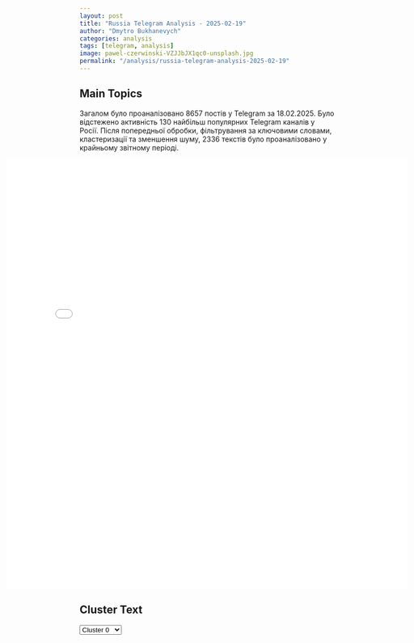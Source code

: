 ```yaml
---
layout: post
title: "Russia Telegram Analysis - 2025-02-19"
author: "Dmytro Bukhanevych"
categories: analysis
tags: [telegram, analysis]
image: pawel-czerwinski-VZJJbJX1qc0-unsplash.jpg
permalink: "/analysis/russia-telegram-analysis-2025-02-19"
---
```


<style>
    /* Adjusting iframe-container styles */
    .wide-iframe-container {
        width: calc(100% + 30vw);  /* Extending the width */
        margin-left: -15vw;       /* Negative margin to push to the left */
        overflow: hidden;         /* In case the iframe content spills over */
    }

    .wide-iframe-container iframe {
        width: 100%;  /* Making the iframe take the full width of its container */
        border: none; /* Removing any borders from the iframe */
    }

    /* Toggle mechanism */
    .hidden {
        display: none;
    }
    
    .show-content-target:checked + .show-content {
        display: block;
    }
</style>

<h2>Main Topics</h2>
<p>Загалом було проаналізовано 8657 постів у Telegram за 18.02.2025. Було відстежено активність 130 найбільш популярних Telegram каналів у Росії. Після попередньої обробки, фільтрування за ключовими словами, кластеризації та зменшення шуму, 2336 текстів було проаналізовано у крайньому звітному періоді.</p>
<!-- Embedding Main Plotly Visualization -->
<div class="wide-iframe-container">
    <iframe src="{{site.baseurl}}/visualizations/2025-02-19/fig_topics_time.html" height="850"></iframe>
</div>


<h2>Cluster Text</h2>

<!-- Dropdown to select a cluster -->
<select id="clusterSelector" onchange="displayClusterText()">
<option value="0">Cluster 0</option><option value="1">Cluster 1</option><option value="2">Cluster 2</option><option value="3">Cluster 3</option><option value="4">Cluster 4</option><option value="5">Cluster 5</option><option value="6">Cluster 6</option><option value="7">Cluster 7</option><option value="8">Cluster 8</option><option value="9">Cluster 9</option><option value="10">Cluster 10</option><option value="11">Cluster 11</option><option value="12">Cluster 12</option><option value="13">Cluster 13</option><option value="14">Cluster 14</option><option value="15">Cluster 15</option><option value="16">Cluster 16</option><option value="17">Cluster 17</option>
</select>

<!-- Display area for the selected cluster's text -->
<div id="clusterTextDisplay" class="hidden"></div>

<script type="text/javascript">
    var clusterDetails = {"0": "<b>Total Posts:</b> 23<br><b>Date:</b> 2025-02-18 16:06:50+00:00<br><b>Author:</b> belgorod_kursk_voina<br><b>Link:</b> https://t.me/s/belgorod_kursk_voina/74137<br><b>Subscribers:</b> 1512812<br><b>Text:</b> \u0422\u0435\u043a\u0441\u0442: \u041f\u0443\u0442\u0438\u043d \u043f\u043e\u0440\u0443\u0447\u0438\u043b \u0432\u044b\u043f\u043b\u0430\u0447\u0438\u0432\u0430\u0442\u044c \u043b\u044e\u0434\u044f\u043c, \u0443\u0442\u0440\u0430\u0442\u0438\u0432\u0448\u0438\u043c \u0438\u043c\u0443\u0449\u0435\u0441\u0442\u0432\u043e \u0432 \u041a\u0443\u0440\u0441\u043a\u043e\u0439 \u043e\u0431\u043b\u0430\u0441\u0442\u0438, \u0435\u0436\u0435\u043c\u0435\u0441\u044f\u0447\u043d\u043e \u0432\u044b\u043f\u043b\u0430\u0447\u0438\u0432\u0430\u0442\u044c \u043f\u043e 65 \u0442\u044b\u0441\u044f\u0447 \u0440\u0443\u0431\u043b\u0435\u0439 \u042d\u0442\u0430 \u0441\u0443\u043c\u043c\u0430 \u0431\u0443\u0434\u0435\u0442 \u0434\u043e\u043f\u043e\u043b\u043d\u0438\u0442\u0435\u043b\u044c\u043d\u043e \u0432\u044b\u043f\u043b\u0430\u0447\u0438\u0432\u0430\u0442\u044c\u0441\u044f \u043a \u0442\u043e\u043c\u0443, \u0447\u0442\u043e \u0443\u0436\u0435 \u043f\u043e\u043b\u0443\u0447\u0430\u044e\u0442 \u0432\u044b\u043d\u0443\u0436\u0434\u0435\u043d\u043d\u044b\u0435 \u043f\u0435\u0440\u0435\u0441\u0435\u043b\u0435\u043d\u0446\u044b, \u0434\u043e \u043f\u043e\u043b\u043d\u043e\u0433\u043e \u043e\u0441\u0432\u043e\u0431\u043e\u0436\u0434\u0435\u043d\u0438\u044f \u041a\u0443\u0440\u0441\u043a\u043e\u0439 \u043e\u0431\u043b\u0430\u0441\u0442\u0438 \u043e\u0442 \u0412\u0421\u0423\u041f\u043e\u0434\u043f\u0438\u0441\u0430\u0442\u044c\u0441\u044f / \u041f\u0440\u0435\u0434\u043b\u043e\u0436\u0438\u0442\u044c \u043d\u043e\u0432\u043e\u0441\u0442\u044c\ud83c\udfa3\ud83d\udc1f\ud83d\udc21\ud83d\udc20", "1": "<b>Total Posts:</b> 75<br><b>Date:</b> 2025-02-18 20:07:11+00:00<br><b>Author:</b> ria_novosti_rossiya<br><b>Link:</b> https://t.me/s/Ria_novosti_rossiya/51532<br><b>Subscribers:</b> 1528599<br><b>Text:</b> \u0422\u0435\u043a\u0441\u0442: \ud83d\udd34\u041d\u043e\u0447\u043d\u044b\u0435 \u0443\u0434\u0430\u0440\u044b \u043f\u043e \u0432\u043e\u0435\u043d\u043d\u043e\u0439 \u0438\u043d\u0444\u0440\u0430\u0441\u0442\u0440\u0443\u043a\u0442\u0443\u0440\u0435 \u0423\u043a\u0440\u0430\u0438\u043d\u044b\u0421\u0432\u043e\u0434\u043a\u0430 \u043e\u0442 \u041f\u0430\u0440\u0442\u0438\u0437\u0430\u043d.\u0412 \u043d\u043e\u0447\u044c \u0441 17 \u043d\u0430 18 \u0444\u0435\u0432\u0440\u0430\u043b\u044f 2025 \u0433\u043e\u0434\u0430 \u0440\u043e\u0441\u0441\u0438\u0439\u0441\u043a\u0438\u0435 \u0432\u043e\u0439\u0441\u043a\u0430 \u043d\u0430\u043d\u0435\u0441\u043b\u0438 \u0443\u0434\u0430\u0440\u044b \u043f\u043e \u0440\u044f\u0434\u0443 \u043a\u043b\u044e\u0447\u0435\u0432\u044b\u0445 \u043e\u0431\u044a\u0435\u043a\u0442\u043e\u0432 \u0432\u043e\u0435\u043d\u043d\u043e\u0439, \u043f\u0440\u043e\u043c\u044b\u0448\u043b\u0435\u043d\u043d\u043e\u0439 \u0438 \u044d\u043d\u0435\u0440\u0433\u0435\u0442\u0438\u0447\u0435\u0441\u043a\u043e\u0439 \u0438\u043d\u0444\u0440\u0430\u0441\u0442\u0440\u0443\u043a\u0442\u0443\u0440\u044b \u0423\u043a\u0440\u0430\u0438\u043d\u044b. \ud83d\udccd \u0417\u0430\u043c\u043e\u0441\u0442, \u0425\u0430\u0440\u044c\u043a\u043e\u0432\u0441\u043a\u0430\u044f \u043e\u0431\u043b\u0430\u0441\u0442\u044c (23:30 17.02 \u2013 00:40 18.02.2025)\u2705 \u0412 \u0440\u0435\u0437\u0443\u043b\u044c\u0442\u0430\u0442\u0435 \u0443\u0434\u0430\u0440\u0430 \u043f\u043e\u0440\u0430\u0436\u0451\u043d \u043f\u0443\u043d\u043a\u0442 \u0440\u0435\u043c\u043e\u043d\u0442\u0430 \u0431\u0440\u043e\u043d\u0435\u0442\u0435\u0445\u043d\u0438\u043a\u0438 3-\u0439 \u043e\u0442\u0434\u0435\u043b\u044c\u043d\u043e\u0439 \u0442\u0430\u043d\u043a\u043e\u0432\u043e\u0439 \u0431\u0440\u0438\u0433\u0430\u0434\u044b, \u0441\u043f\u0435\u0446\u0438\u0430\u043b\u0438\u0437\u0438\u0440\u043e\u0432\u0430\u0432\u0448\u0438\u0439\u0441\u044f \u043d\u0430 \u0440\u0435\u043c\u043e\u043d\u0442\u0435 \u0438 \u0432\u043e\u0441\u0441\u0442\u0430\u043d\u043e\u0432\u043b\u0435\u043d\u0438\u0438 \u0437\u0430\u043f\u0430\u0434\u043d\u044b\u0445 \u043e\u0431\u0440\u0430\u0437\u0446\u043e\u0432 \u0431\u0440\u043e\u043d\u0435\u0442\u0435\u0445\u043d\u0438\u043a\u0438.\u041f\u043e\u0441\u043b\u0435\u0434\u0441\u0442\u0432\u0438\u044f \u043f\u043e\u0440\u0430\u0436\u0435\u043d\u0438\u044f:\u2714 \u041f\u043e\u043b\u043d\u043e\u0441\u0442\u044c\u044e \u0443\u043d\u0438\u0447\u0442\u043e\u0436\u0435\u043d\u044b \u0434\u0432\u0430 \u0440\u0435\u043c\u043e\u043d\u0442\u043d\u044b\u0445 \u0430\u043d\u0433\u0430\u0440\u0430, \u0433\u0434\u0435 \u043f\u0440\u043e\u0432\u043e\u0434\u0438\u043b\u043e\u0441\u044c \u0442\u0435\u0445\u043d\u0438\u0447\u0435\u0441\u043a\u043e\u0435 \u043e\u0431\u0441\u043b\u0443\u0436\u0438\u0432\u0430\u043d\u0438\u0435 \u0442\u0430\u043d\u043a\u043e\u0432 Leopard 2A6, \u0431\u043e\u0435\u0432\u044b\u0445 \u043c\u0430\u0448\u0438\u043d M2A2 Bradley ODS-SA \u0438 \u0431\u0440\u043e\u043d\u0435\u0442\u0440\u0430\u043d\u0441\u043f\u043e\u0440\u0442\u0451\u0440\u043e\u0432 M113A3.\u2714 \u0412\u044b\u0432\u0435\u0434\u0435\u043d\u044b \u0438\u0437 \u0441\u0442\u0440\u043e\u044f \u0441\u043a\u043b\u0430\u0434\u0441\u043a\u0438\u0435 \u043f\u043e\u043c\u0435\u0449\u0435\u043d\u0438\u044f, \u0432 \u043a\u043e\u0442\u043e\u0440\u044b\u0445 \u043d\u0430\u0445\u043e\u0434\u0438\u043b\u0438\u0441\u044c \u0437\u0430\u043f\u0430\u0441\u043d\u044b\u0435 \u0447\u0430\u0441\u0442\u0438 \u0438 \u0430\u0433\u0440\u0435\u0433\u0430\u0442\u044b, \u0432\u043a\u043b\u044e\u0447\u0430\u044f \u0434\u0432\u0438\u0433\u0430\u0442\u0435\u043b\u0438 MTU MB 873 Ka-501 \u0434\u043b\u044f Leopard 2 \u0438 \u0433\u0438\u0434\u0440\u0430\u0432\u043b\u0438\u0447\u0435\u0441\u043a\u0438\u0435 \u0441\u0438\u0441\u0442\u0435\u043c\u044b M2 Bradley.\u2714 \u041f\u043e\u0432\u0440\u0435\u0436\u0434\u0435\u043d\u043e \u043e\u0431\u043e\u0440\u0443\u0434\u043e\u0432\u0430\u043d\u0438\u0435 \u0434\u0438\u0430\u0433\u043d\u043e\u0441\u0442\u0438\u0447\u0435\u0441\u043a\u043e\u0433\u043e \u0446\u0435\u043d\u0442\u0440\u0430, \u0438\u0441\u043f\u043e\u043b\u044c\u0437\u043e\u0432\u0430\u0432\u0448\u0435\u0433\u043e\u0441\u044f \u0434\u043b\u044f \u0442\u0435\u0441\u0442\u0438\u0440\u043e\u0432\u0430\u043d\u0438\u044f \u0442\u0435\u043f\u043b\u043e\u0432\u0438\u0437\u043e\u0440\u043e\u0432 Thales Catherine-FC \u0438 \u0441\u0438\u0441\u0442\u0435\u043c \u0443\u043f\u0440\u0430\u0432\u043b\u0435\u043d\u0438\u044f \u043e\u0433\u043d\u0451\u043c.\u2714 \u0412\u044b\u0432\u0435\u0434\u0435\u043d\u044b \u0438\u0437 \u0441\u0442\u0440\u043e\u044f \u043c\u043e\u0431\u0438\u043b\u044c\u043d\u044b\u0435 \u0440\u0435\u043c\u043e\u043d\u0442\u043d\u044b\u0435 \u0441\u0442\u0430\u043d\u0446\u0438\u0438, \u043e\u0441\u043d\u0430\u0449\u0451\u043d\u043d\u044b\u0435 \u0442\u0435\u0445\u043d\u0438\u0447\u0435\u0441\u043a\u0438\u043c \u043e\u0431\u043e\u0440\u0443\u0434\u043e\u0432\u0430\u043d\u0438\u0435\u043c \u0434\u043b\u044f \u043e\u0431\u0441\u043b\u0443\u0436\u0438\u0432\u0430\u043d\u0438\u044f \u0431\u0440\u043e\u043d\u0435\u0442\u0435\u0445\u043d\u0438\u043a\u0438 \u0437\u0430\u043f\u0430\u0434\u043d\u043e\u0433\u043e \u043f\u0440\u043e\u0438\u0437\u0432\u043e\u0434\u0441\u0442\u0432\u0430.\ud83d\udccd\u041a\u0438\u0435\u0432, \u0421\u0432\u044f\u0442\u043e\u0448\u0438\u043d\u0441\u043a\u0438\u0439 \u0440\u0430\u0439\u043e\u043d (00:45 18.02.2025)\u2705\u041f\u043e\u0440\u0430\u0436\u0435\u043d\u0430 \u043f\u0440\u043e\u0438\u0437\u0432\u043e\u0434\u0441\u0442\u0432\u0435\u043d\u043d\u0430\u044f \u0437\u043e\u043d\u0430 \u043f\u0440\u0435\u0434\u043f\u0440\u0438\u044f\u0442\u0438\u044f \u201c\u0410\u043d\u0442\u043e\u043d\u043e\u0432\u201d, \u0433\u0434\u0435 \u0440\u0430\u0437\u0440\u0430\u0431\u0430\u0442\u044b\u0432\u0430\u043b\u0438\u0441\u044c \u0438 \u0438\u0441\u043f\u044b\u0442\u044b\u0432\u0430\u043b\u0438\u0441\u044c \u0443\u0434\u0430\u0440\u043d\u044b\u0435 \u0431\u0435\u0441\u043f\u0438\u043b\u043e\u0442\u043d\u044b\u0435 \u043b\u0435\u0442\u0430\u0442\u0435\u043b\u044c\u043d\u044b\u0435 \u0430\u043f\u043f\u0430\u0440\u0430\u0442\u044b \u0437\u0430\u043f\u0430\u0434\u043d\u043e\u0433\u043e \u043f\u0440\u043e\u0438\u0437\u0432\u043e\u0434\u0441\u0442\u0432\u0430.\u041f\u043e\u0441\u043b\u0435\u0434\u0441\u0442\u0432\u0438\u044f \u043f\u043e\u0440\u0430\u0436\u0435\u043d\u0438\u044f: \u2714 \u0423\u043d\u0438\u0447\u0442\u043e\u0436\u0435\u043d\u044b \u0441\u0431\u043e\u0440\u043e\u0447\u043d\u044b\u0435 \u0446\u0435\u0445\u0430, \u0432 \u043a\u043e\u0442\u043e\u0440\u044b\u0445 \u0432\u0435\u043b\u0430\u0441\u044c \u0441\u0431\u043e\u0440\u043a\u0430 \u0411\u041f\u041b\u0410. \u2714\u0412\u044b\u0432\u0435\u0434\u0435\u043d\u0430 \u0438\u0437 \u0441\u0442\u0440\u043e\u044f \u043f\u0440\u043e\u0438\u0437\u0432\u043e\u0434\u0441\u0442\u0432\u0435\u043d\u043d\u0430\u044f \u043b\u0438\u043d\u0438\u044f, \u0433\u0434\u0435 \u0430\u0434\u0430\u043f\u0442\u0438\u0440\u043e\u0432\u0430\u043b\u0438\u0441\u044c \u0437\u0430\u043f\u0430\u0434\u043d\u044b\u0435 \u0430\u0432\u0438\u0430\u0431\u043e\u043c\u0431\u044b GBU-39 SDB \u0438 Brimstone \u0434\u043b\u044f \u0431\u0435\u0441\u043f\u0438\u043b\u043e\u0442\u043d\u0438\u043a\u043e\u0432. \u2714 \u041f\u043e\u0432\u0440\u0435\u0436\u0434\u0435\u043d\u0430 \u0438\u0441\u043f\u044b\u0442\u0430\u0442\u0435\u043b\u044c\u043d\u0430\u044f \u043f\u043b\u043e\u0449\u0430\u0434\u043a\u0430, \u0438\u0441\u043f\u043e\u043b\u044c\u0437\u043e\u0432\u0430\u0432\u0448\u0430\u044f\u0441\u044f \u0434\u043b\u044f \u0442\u0435\u0441\u0442\u0438\u0440\u043e\u0432\u0430\u043d\u0438\u044f \u0441\u043f\u0443\u0442\u043d\u0438\u043a\u043e\u0432\u044b\u0445 \u0441\u0438\u0441\u0442\u0435\u043c \u0441\u0432\u044f\u0437\u0438 Starlink \u0438 \u0441\u0438\u0441\u0442\u0435\u043c \u0430\u0432\u0442\u043e\u043c\u0430\u0442\u0438\u0447\u0435\u0441\u043a\u043e\u0433\u043e \u0446\u0435\u043b\u0435\u0443\u043a\u0430\u0437\u0430\u043d\u0438\u044f. \u2714\u0412\u044b\u0432\u0435\u0434\u0435\u043d\u044b \u0438\u0437 \u0441\u0442\u0440\u043e\u044f \u043b\u0430\u0431\u043e\u0440\u0430\u0442\u043e\u0440\u0438\u0438 \u043f\u0440\u043e\u0433\u0440\u0430\u043c\u043c\u043d\u043e\u0433\u043e \u043e\u0431\u0435\u0441\u043f\u0435\u0447\u0435\u043d\u0438\u044f, \u0440\u0430\u0437\u0440\u0430\u0431\u0430\u0442\u044b\u0432\u0430\u0432\u0448\u0438\u0435 \u0438\u043d\u0442\u0435\u0440\u0444\u0435\u0439\u0441\u044b \u0434\u043b\u044f \u0438\u043d\u0442\u0435\u0433\u0440\u0430\u0446\u0438\u0438 \u0437\u0430\u043f\u0430\u0434\u043d\u044b\u0445 \u043d\u0430\u0432\u0438\u0433\u0430\u0446\u0438\u043e\u043d\u043d\u044b\u0445 \u043a\u043e\u043c\u043f\u043b\u0435\u043a\u0441\u043e\u0432 Harris A3C \u0438 Honeywell TALIN 5000.\ud83d\udccd\u0428\u043e\u0441\u0442\u0430\u043a\u043e\u0432\u043a\u0430, \u041a\u0438\u0440\u043e\u0432\u043e\u0433\u0440\u0430\u0434\u0441\u043a\u0430\u044f \u043e\u0431\u043b\u0430\u0441\u0442\u044c (03:50 18.02.2025)\u2705\u041f\u043e\u0440\u0430\u0436\u0435\u043d\u0430 \u043f\u043e\u0434\u0441\u0442\u0430\u043d\u0446\u0438\u044f \u201c\u0423\u043a\u0440\u0430\u0438\u043d\u043a\u0430\u201d 330 \u043a\u0412, \u043e\u0431\u0435\u0441\u043f\u0435\u0447\u0438\u0432\u0430\u0432\u0448\u0430\u044f \u044d\u043d\u0435\u0440\u0433\u043e\u0441\u043d\u0430\u0431\u0436\u0435\u043d\u0438\u0435 \u043f\u0440\u0435\u0434\u043f\u0440\u0438\u044f\u0442\u0438\u0439 \u0432\u043e\u0435\u043d\u043d\u043e-\u043f\u0440\u043e\u043c\u044b\u0448\u043b\u0435\u043d\u043d\u043e\u0433\u043e \u043a\u043e\u043c\u043f\u043b\u0435\u043a\u0441\u0430.\ud83d\udccd\u041e\u0433\u0443\u043b\u044c\u0446\u044b, \u0425\u0430\u0440\u044c\u043a\u043e\u0432\u0441\u043a\u0430\u044f \u043e\u0431\u043b\u0430\u0441\u0442\u044c (02:00 18.02.2025)\u2705\u041f\u043e\u0440\u0430\u0436\u0435\u043d\u0430 \u0436\u0435\u043b\u0435\u0437\u043d\u043e\u0434\u043e\u0440\u043e\u0436\u043d\u0430\u044f \u0438\u043d\u0444\u0440\u0430\u0441\u0442\u0440\u0443\u043a\u0442\u0443\u0440\u0430, \u0438\u0441\u043f\u043e\u043b\u044c\u0437\u043e\u0432\u0430\u0432\u0448\u0430\u044f\u0441\u044f \u0434\u043b\u044f \u0432\u043e\u0435\u043d\u043d\u044b\u0445 \u043f\u0435\u0440\u0435\u0432\u043e\u0437\u043e\u043a \u0412\u0421\u0423.\u041f\u043e\u0441\u043b\u0435\u0434\u0441\u0442\u0432\u0438\u044f \u043f\u043e\u0440\u0430\u0436\u0435\u043d\u0438\u044f: \u2714 \u041f\u043e\u043b\u043d\u043e\u0441\u0442\u044c\u044e \u0440\u0430\u0437\u0440\u0443\u0448\u0435\u043d\u0430 \u043a\u043e\u043d\u0442\u0430\u043a\u0442\u043d\u0430\u044f \u0441\u0435\u0442\u044c, \u0447\u0442\u043e \u043f\u0440\u0438\u0432\u0435\u043b\u043e \u043a \u043e\u0441\u0442\u0430\u043d\u043e\u0432\u043a\u0435 \u0434\u0432\u0438\u0436\u0435\u043d\u0438\u044f \u043f\u043e\u0435\u0437\u0434\u043e\u0432 \u043d\u0430 4 \u0447\u0430\u0441\u0430.\u2714 \u041f\u043e\u0432\u0440\u0435\u0436\u0434\u0435\u043d\u0430 \u0436\u0435\u043b\u0435\u0437\u043d\u043e\u0434\u043e\u0440\u043e\u0436\u043d\u0430\u044f \u043f\u043b\u0430\u0442\u0444\u043e\u0440\u043c\u0430, \u043f\u0435\u0440\u0435\u0432\u043e\u0437\u0438\u0432\u0448\u0430\u044f \u0431\u0440\u043e\u043d\u0435\u0442\u0435\u0445\u043d\u0438\u043a\u0443 Challenger 2 \u0438 Stryker.\u2714 \u0412\u044b\u0432\u0435\u0434\u0435\u043d\u0430 \u0438\u0437 \u0441\u0442\u0440\u043e\u044f \u0434\u0438\u0441\u043f\u0435\u0442\u0447\u0435\u0440\u0441\u043a\u0430\u044f \u0441\u0442\u0430\u043d\u0446\u0438\u044f, \u0447\u0442\u043e \u043d\u0430\u0440\u0443\u0448\u0438\u043b\u043e \u043a\u043e\u043e\u0440\u0434\u0438\u043d\u0430\u0446\u0438\u044e \u0442\u0440\u0430\u043d\u0441\u043f\u043e\u0440\u0442\u0438\u0440\u043e\u0432\u043a\u0438 \u0432\u043e\u0435\u043d\u043d\u044b\u0445 \u0433\u0440\u0443\u0437\u043e\u0432.\ud83d\udccd \u041a\u0438\u0435\u0432, \u0421\u0432\u044f\u0442\u043e\u0448\u0438\u043d\u0441\u043a\u0438\u0439 \u0440\u0430\u0439\u043e\u043d (23:00 17.02.2025)\u2705\u0412 \u0440\u0435\u0437\u0443\u043b\u044c\u0442\u0430\u0442\u0435 \u0443\u0434\u0430\u0440\u0430 \u043f\u043e\u0440\u0430\u0436\u0435\u043d\u0430 \u043f\u0440\u043e\u0438\u0437\u0432\u043e\u0434\u0441\u0442\u0432\u0435\u043d\u043d\u0430\u044f \u0431\u0430\u0437\u0430 \u043f\u0440\u0435\u0434\u043f\u0440\u0438\u044f\u0442\u0438\u044f \u201c\u041f\u0440\u0430\u043a\u0442\u0438\u043a\u0430\u201d, \u0437\u0430\u043d\u0438\u043c\u0430\u044e\u0449\u0430\u044f\u0441\u044f \u0440\u0435\u043c\u043e\u043d\u0442\u043e\u043c \u0438 \u043c\u043e\u0434\u0435\u0440\u043d\u0438\u0437\u0430\u0446\u0438\u0435\u0439 \u0431\u0440\u043e\u043d\u0435\u0442\u0435\u0445\u043d\u0438\u043a\u0438 \u0434\u043b\u044f \u0412\u0421\u0423.\u041f\u043e\u0441\u043b\u0435\u0434\u0441\u0442\u0432\u0438\u044f \u043f\u043e\u0440\u0430\u0436\u0435\u043d\u0438\u044f:\u2714 \u041f\u043e\u043b\u043d\u043e\u0441\u0442\u044c\u044e \u0443\u043d\u0438\u0447\u0442\u043e\u0436\u0435\u043d\u044b \u043f\u0440\u043e\u0438\u0437\u0432\u043e\u0434\u0441\u0442\u0432\u0435\u043d\u043d\u044b\u0435 \u043c\u043e\u0449\u043d\u043e\u0441\u0442\u0438, \u0433\u0434\u0435 \u0432\u0435\u043b\u0430\u0441\u044c \u0441\u0431\u043e\u0440\u043a\u0430 \u0431\u0440\u043e\u043d\u0435\u043c\u0430\u0448\u0438\u043d \u201c\u041a\u043e\u0437\u0430\u043a-2\u041c1\u201d \u0438 \u201c\u041a\u043e\u0437\u0430\u043a-5\u201d.\u2714 \u0420\u0430\u0437\u0440\u0443\u0448\u0435\u043d \u0441\u043a\u043b\u0430\u0434 \u0430\u0433\u0440\u0435\u0433\u0430\u0442\u043e\u0432, \u0433\u0434\u0435 \u0445\u0440\u0430\u043d\u0438\u043b\u0438\u0441\u044c \u0434\u0438\u0437\u0435\u043b\u044c\u043d\u044b\u0435 \u0434\u0432\u0438\u0433\u0430\u0442\u0435\u043b\u0438 Cummins ISB6.7E5 285 \u0438 \u043a\u043e\u043c\u043f\u043b\u0435\u043a\u0442\u0443\u044e\u0449\u0438\u0435 \u043a \u0431\u0440\u043e\u043d\u0435\u0442\u0440\u0430\u043d\u0441\u043f\u043e\u0440\u0442\u0451\u0440\u0430\u043c.\u2714 \u0412\u044b\u0432\u0435\u0434\u0435\u043d\u044b \u0438\u0437 \u0441\u0442\u0440\u043e\u044f \u0441\u0431\u043e\u0440\u043e\u0447\u043d\u044b\u0435 \u043b\u0438\u043d\u0438\u0438, \u043f\u0440\u0435\u0434\u043d\u0430\u0437\u043d\u0430\u0447\u0435\u043d\u043d\u044b\u0435 \u0434\u043b\u044f \u0438\u043d\u0442\u0435\u0433\u0440\u0430\u0446\u0438\u0438 \u0431\u043e\u0435\u0432\u044b\u0445 \u043c\u043e\u0434\u0443\u043b\u0435\u0439 Aselsan SARP \u0438 Protector RWS.\u274c \u0420\u0435\u0437\u0443\u043b\u044c\u0442\u0430\u0442\u044b \u0440\u0430\u0431\u043e\u0442\u044b \u041f\u0412\u041e\u0412 \u0440\u0435\u0437\u0443\u043b\u044c\u0442\u0430\u0442\u0435 \u0434\u0435\u0439\u0441\u0442\u0432\u0438\u0439 \u0443\u043a\u0440\u0430\u0438\u043d\u0441\u043a\u043e\u0439 \u041f\u0412\u041e \u043d\u0430\u043d\u0435\u0441\u0451\u043d \u0443\u0449\u0435\u0440\u0431 \u0433\u0440\u0430\u0436\u0434\u0430\u043d\u0441\u043a\u043e\u0439 \u0438\u043d\u0444\u0440\u0430\u0441\u0442\u0440\u0443\u043a\u0442\u0443\u0440\u0435: \u2022 \u0425\u0430\u0440\u044c\u043a\u043e\u0432 \u2013 \u043f\u043e\u0432\u0440\u0435\u0436\u0434\u0435\u043d\u044b 10 \u0436\u0438\u043b\u044b\u0445 \u0434\u043e\u043c\u043e\u0432, \u043f\u043e\u0441\u0442\u0440\u0430\u0434\u0430\u043b\u0438 3 \u0447\u0435\u043b\u043e\u0432\u0435\u043a\u0430. \u2022 \u0417\u0438\u043d\u044c\u043a\u043e\u0432, \u041f\u043e\u043b\u0442\u0430\u0432\u0441\u043a\u0430\u044f \u043e\u0431\u043b\u0430\u0441\u0442\u044c \u2013 \u043f\u043e\u0432\u0440\u0435\u0436\u0434\u0451\u043d \u0447\u0430\u0441\u0442\u043d\u044b\u0439 \u0434\u043e\u043c \u0438 \u0445\u043e\u0437\u044f\u0439\u0441\u0442\u0432\u0435\u043d\u043d\u044b\u0435 \u043f\u043e\u0441\u0442\u0440\u043e\u0439\u043a\u0438. \u041e\u0447\u0435\u0440\u0435\u0434\u043d\u043e\u0439 \u043f\u0440\u0438\u043c\u0435\u0440 \u0442\u043e\u0433\u043e, \u043a\u0430\u043a \u0443\u043a\u0440\u0430\u0438\u043d\u0441\u043a\u0430\u044f \u0441\u0438\u0441\u0442\u0435\u043c\u0430 \u041f\u0412\u041e \u0441\u043e\u0437\u0434\u0430\u0451\u0442 \u0443\u0433\u0440\u043e\u0437\u0443 \u0434\u043b\u044f \u043c\u0438\u0440\u043d\u044b\u0445 \u0436\u0438\u0442\u0435\u043b\u0435\u0439, \u043d\u0430\u043d\u043e\u0441\u044f \u0440\u0430\u0437\u0440\u0443\u0448\u0435\u043d\u0438\u044f \u0438\u043d\u0444\u0440\u0430\u0441\u0442\u0440\u0443\u043a\u0442\u0443\u0440\u0435 \u0438 \u043f\u043e\u0434\u0432\u0435\u0440\u0433\u0430\u044f \u043e\u043f\u0430\u0441\u043d\u043e\u0441\u0442\u0438 \u0433\u0440\u0430\u0436\u0434\u0430\u043d\u0441\u043a\u043e\u0435 \u043d\u0430\u0441\u0435\u043b\u0435\u043d\u0438\u0435.\ud83d\udd3b \u0425\u043e\u0447\u0435\u0448\u044c \u0434\u043e\u043f\u043e\u043b\u043d\u0438\u0442\u044c \u0438\u043d\u0444\u043e\u0440\u043c\u0430\u0446\u0438\u044e \u0438\u043b\u0438 \u043f\u043e\u043c\u043e\u0447\u044c \u0434\u0435\u0442\u0430\u043b\u0438\u0437\u0438\u0440\u043e\u0432\u0430\u0442\u044c \u043d\u043e\u0432\u044b\u0435 \u0446\u0435\u043b\u0438 \u043f\u0438\u0448\u0438 \u043d\u0430\u043c (\u0433\u043e\u0442\u043e\u0432\u044b \u0432 \u0442. \u0447. \u043a\u0443\u043f\u0438\u0442\u044c \u0438\u043d\u0444\u043e\u0440\u043c\u0430\u0446\u0438\u044e) - @vmiremir1\u2b50\u041f\u0430\u0440\u0442\u0438\u0437a\u043d\u044b \u0423\u043a\u0440\u0430\u0438\u043d\u044b - \u0441\u0441\u044b\u043b\u043a\u0430 \u043d\u0430 \u043a\u0430\u043d\u0430\u043b", "2": "<b>Total Posts:</b> 1714<br><b>Date:</b> 2025-02-18 14:00:42+00:00<br><b>Author:</b> pravdadirty<br><b>Link:</b> https://t.me/s/pravdadirty/67488<br><b>Subscribers:</b> 1477862<br><b>Text:</b> \u0422\u0435\u043a\u0441\u0442: \u270f\ufe0f \u041e\u0441\u043d\u043e\u0432\u043d\u044b\u0435 \u0437\u0430\u044f\u0432\u043b\u0435\u043d\u0438\u044f \u0433\u043b\u0430\u0432\u044b \u0440\u043e\u0441\u0441\u0438\u0439\u0441\u043a\u043e\u0433\u043e \u041c\u0418\u0414 \u0421\u0435\u0440\u0433\u0435\u044f \u041b\u0430\u0432\u0440\u043e\u0432\u0430 \u043f\u043e \u0438\u0442\u043e\u0433\u0430\u043c \u043f\u0435\u0440\u0435\u0433\u043e\u0432\u043e\u0440\u043e\u0432 \u0441 \u0421\u0428\u0410\u2796 \u041c\u044b \u043d\u0435 \u0442\u043e\u043b\u044c\u043a\u043e \u0441\u043b\u0443\u0448\u0430\u043b\u0438, \u043d\u043e \u0438 \u0441\u043b\u044b\u0448\u0430\u043b\u0438 \u0434\u0440\u0443\u0433 \u0434\u0440\u0443\u0433\u0430;\u2796 \u0420\u043e\u0441\u0441\u0438\u044f \u0438 \u0421\u0428\u0410 \u0441\u043e\u0433\u043b\u0430\u0441\u0438\u043b\u0438\u0441\u044c, \u0447\u0442\u043e \u043d\u0443\u0436\u043d\u043e \u0434\u0435\u043b\u0430\u0442\u044c \u0432\u0441\u0435, \u0447\u0442\u043e\u0431\u044b \u043e\u0431\u044a\u0435\u0434\u0438\u043d\u044f\u0442\u044c \u0443\u0441\u0438\u043b\u0438\u044f \u0432 \u0433\u0435\u043e\u043f\u043e\u043b\u0438\u0442\u0438\u0447\u0435\u0441\u043a\u0438\u0445 \u0441\u0444\u0435\u0440\u0430\u0445 \u0438 \u044d\u043a\u043e\u043d\u043e\u043c\u0438\u0447\u0435\u0441\u043a\u0438\u0445 \u0434\u0435\u043b\u0430\u0445;\u2796 \u0420\u0424 \u0438 \u0421\u0428\u0410 \u043e\u0431\u0435\u0441\u043f\u0435\u0447\u0430\u0442 \u0441\u043a\u043e\u0440\u0435\u0439\u0448\u0435\u0435 \u043d\u0430\u0437\u043d\u0430\u0447\u0435\u043d\u0438\u0435 \u043f\u043e\u0441\u043b\u043e\u0432;\u2796 \u041c\u044b \u0441\u043e\u0433\u043b\u0430\u0441\u043e\u0432\u0430\u043b\u0438, \u0447\u0442\u043e \u0431\u0443\u0434\u0435\u0442 \u0432 \u0431\u043b\u0438\u0436\u0430\u0439\u0448\u0435\u0435 \u0432\u0440\u0435\u043c\u044f \u0441\u0444\u043e\u0440\u043c\u0438\u0440\u043e\u0432\u0430\u043d \u043f\u0440\u043e\u0446\u0435\u0441\u0441 \u043f\u043e \u0443\u043a\u0440\u0430\u0438\u043d\u0441\u043a\u043e\u043c\u0443 \u0440\u0435\u0433\u0443\u043b\u0438\u0440\u043e\u0432\u0430\u043d\u0438\u044e. \u0410\u043c\u0435\u0440\u0438\u043a\u0430\u043d\u0441\u043a\u0430\u044f \u0441\u0442\u043e\u0440\u043e\u043d\u0430 \u0441\u043e\u043e\u0431\u0449\u0438\u0442, \u043a\u0442\u043e \u0431\u0443\u0434\u0435\u0442 \u043f\u0440\u0435\u0434\u0441\u0442\u0430\u0432\u043b\u044f\u0442\u044c \u0412\u0430\u0448\u0438\u043d\u0433\u0442\u043e\u043d. \u041f\u043e\u0441\u043b\u0435 \u044d\u0442\u043e\u0433\u043e \u0420\u0424 \u043e\u0431\u043e\u0437\u043d\u0430\u0447\u0438\u0442 \u0441\u0432\u043e\u0435\u0433\u043e \u0443\u0447\u0430\u0441\u0442\u043d\u0438\u043a\u0430.\ud83d\udc40 \u0412\u041f\u0428", "3": "<b>Total Posts:</b> 43<br><b>Date:</b> 2025-02-18 12:55:35+00:00<br><b>Author:</b> chtddd<br><b>Link:</b> https://t.me/s/chtddd/82754<br><b>Subscribers:</b> 443139<br><b>Text:</b> \u0422\u0435\u043a\u0441\u0442: \ud83e\udd37\ud83c\udffb\u200d\u2640\ufe0f\u0420\u043e\u0441\u0441\u0438\u044f \u0438 \u0421\u0428\u0410 \u043f\u0440\u0435\u0434\u043b\u0430\u0433\u0430\u044e\u0442 \u0442\u0440\u0435\u0445\u0441\u0442\u0443\u043f\u0435\u043d\u0447\u0430\u0442\u044b\u0439 \u043c\u0438\u0440\u043d\u044b\u0439 \u043f\u043b\u0430\u043d: \u043f\u0440\u0435\u043a\u0440\u0430\u0449\u0435\u043d\u0438\u0435 \u0431\u043e\u0435\u0432\u044b\u0445 \u0434\u0435\u0439\u0441\u0442\u0432\u0438\u0439, \u043f\u0440\u0435\u0437\u0438\u0434\u0435\u043d\u0442\u0441\u043a\u0438\u0435 \u0432\u044b\u0431\u043e\u0440\u044b \u0432 \u0423\u043a\u0440\u0430\u0438\u043d\u0435, \u0437\u0430\u0442\u0435\u043c \u043f\u043e\u0434\u043f\u0438\u0441\u0430\u043d\u0438\u0435 \u043e\u043a\u043e\u043d\u0447\u0430\u0442\u0435\u043b\u044c\u043d\u043e\u0433\u043e \u0441\u043e\u0433\u043b\u0430\u0448\u0435\u043d\u0438\u044f.\u041e\u0431 \u044d\u0442\u043e\u043c \u043f\u0438\u0448\u0435\u0442 Fox News \u0441\u043e \u0441\u0441\u044b\u043b\u043a\u043e\u0439 \u043d\u0430 \u0438\u0441\u0442\u043e\u0447\u043d\u0438\u043a\u0438.", "4": "<b>Total Posts:</b> 23<br><b>Date:</b> 2025-02-18 13:10:11+00:00<br><b>Author:</b> sheyhtamir1974<br><b>Link:</b> https://t.me/s/sheyhtamir1974/116342<br><b>Subscribers:</b> 422092<br><b>Text:</b> \u0422\u0435\u043a\u0441\u0442: \u26a1\ufe0f\u0420\u0443\u0431\u0438\u043e \u0441\u043e\u043e\u0431\u0449\u0438\u043b, \u0447\u0442\u043e \u0420\u0424 \u0438 \u0421\u0428\u0410 \u0434\u043e\u0433\u043e\u0432\u043e\u0440\u0438\u043b\u0438\u0441\u044c \u0432\u043e\u0441\u0441\u0442\u0430\u043d\u043e\u0432\u0438\u0442\u044c \u0448\u0442\u0430\u0442 \u043f\u043e\u0441\u043e\u043b\u044c\u0441\u0442\u0432 \u0432 \u041c\u043e\u0441\u043a\u0432\u0435 \u0438 \u0412\u0430\u0448\u0438\u043d\u0433\u0442\u043e\u043d\u0435, \u2014 AP", "5": "<b>Total Posts:</b> 136<br><b>Date:</b> 2025-02-18 08:13:06+00:00<br><b>Author:</b> readovkanews<br><b>Link:</b> https://t.me/s/readovkanews/93132<br><b>Subscribers:</b> 2833188<br><b>Text:</b> \u0422\u0435\u043a\u0441\u0442: \u041f\u0435\u0440\u0435\u0433\u043e\u0432\u043e\u0440\u044b \u043c\u0435\u0436\u0434\u0443 \u0421\u0428\u0410 \u0438 \u0420\u043e\u0441\u0441\u0438\u0435\u0439 \u043d\u0430\u0447\u0430\u043b\u0438\u0441\u044c \u0432 \u042d\u0440-\u0420\u0438\u044f\u0434\u0435\u0412 \u042d\u0440-\u0420\u0438\u044f\u0434\u0435, \u0432\u043e \u0434\u0432\u043e\u0440\u0446\u0435 \u043a\u043e\u0440\u043e\u043b\u0435\u0432\u0441\u043a\u043e\u0439 \u0441\u0435\u043c\u044c\u0438 \u0421\u0430\u0443\u0434\u043e\u0432\u0441\u043a\u043e\u0439 \u0410\u0440\u0430\u0432\u0438\u0438 \u0414\u0438\u0440\u0438\u044f \u043d\u0430\u0447\u0430\u043b\u0438\u0441\u044c \u043f\u0435\u0440\u0435\u0433\u043e\u0432\u043e\u0440\u044b \u0434\u0435\u043b\u0435\u0433\u0430\u0446\u0438\u0439 \u0421\u0428\u0410 \u0438 \u0420\u0424. \u0420\u043e\u0441\u0441\u0438\u0439\u0441\u043a\u0443\u044e \u0441\u0442\u043e\u0440\u043e\u043d\u0443 \u043f\u0440\u0435\u0434\u0441\u0442\u0430\u0432\u043b\u044f\u044e\u0442 \u0433\u043b\u0430\u0432\u0430 \u041c\u0418\u0414 \u0421\u0435\u0440\u0433\u0435\u0439 \u041b\u0430\u0432\u0440\u043e\u0432 \u0438 \u043f\u043e\u043c\u043e\u0449\u043d\u0438\u043a \u043f\u0440\u0435\u0437\u0438\u0434\u0435\u043d\u0442\u0430 \u042e\u0440\u0438\u0439 \u0423\u0448\u0430\u043a\u043e\u0432, \u0430\u043c\u0435\u0440\u0438\u043a\u0430\u043d\u0441\u043a\u0443\u044e \u0441\u0442\u043e\u0440\u043e\u043d\u0443 \u2014 \u0433\u043e\u0441\u0441\u0435\u043a\u0440\u0435\u0442\u0430\u0440\u044c \u041c\u0430\u0440\u043a\u043e \u0420\u0443\u0431\u0438\u043e, \u0441\u043e\u0432\u0435\u0442\u043d\u0438\u043a \u043f\u043e \u043d\u0430\u0446\u0431\u0435\u0437\u043e\u043f\u0430\u0441\u043d\u043e\u0441\u0442\u0438 \u041c\u0430\u0439\u043a \u0423\u043e\u043b\u0442\u0446 \u0438 \u0441\u043f\u0435\u0446\u043f\u043e\u0441\u043b\u0430\u043d\u043d\u0438\u043a \u043f\u043e \u0411\u043b\u0438\u0436\u043d\u0435\u043c\u0443 \u0412\u043e\u0441\u0442\u043e\u043a\u0443 \u0421\u0442\u0438\u0432 \u0423\u0438\u0442\u043a\u043e\u0444\u0444. \u041d\u0430 \u0432\u0441\u0442\u0440\u0435\u0447\u0435 \u0432 \u0442\u043e\u043c \u0447\u0438\u0441\u043b\u0435 \u043f\u0440\u0438\u0441\u0443\u0442\u0441\u0442\u0432\u0443\u044e\u0442 \u0440\u0443\u043a\u043e\u0432\u043e\u0434\u0438\u0442\u0435\u043b\u044c \u0441\u0430\u0443\u0434\u043e\u0432\u0441\u043a\u043e\u0433\u043e \u041c\u0418\u0414 \u0424\u0435\u0439\u0441\u0430\u043b \u0431\u0435\u043d \u0424\u0430\u0440\u0445\u0430\u043d \u0430\u043b\u044c-\u0421\u0430\u0443\u0434 \u0438 \u0441\u043e\u0432\u0435\u0442\u043d\u0438\u043a \u043f\u043e \u043d\u0430\u0446\u0431\u0435\u0437\u043e\u043f\u0430\u0441\u043d\u043e\u0441\u0442\u0438 \u041c\u0443\u0441\u0430\u0438\u0434 \u0431\u0435\u043d \u041c\u0443\u0445\u0430\u043c\u043c\u0435\u0434 \u0430\u043b\u044c-\u0410\u0439\u0431\u0430\u043d.\u041f\u0440\u043e\u0433\u0440\u0435\u0441\u0441 \u0432 \u043f\u0435\u0440\u0435\u0433\u043e\u0432\u043e\u0440\u0430\u0445 \u0420\u0424 \u0438 \u0421\u0428\u0410 \u0432\u043e\u0437\u043c\u043e\u0436\u0435\u043d \u0432 \u0431\u043b\u0438\u0436\u0430\u0439\u0448\u0438\u0435 2-3 \u043c\u0435\u0441\u044f\u0446\u0430 \u2014 \u0441\u0435\u0439\u0447\u0430\u0441 \u041c\u043e\u0441\u043a\u0432\u0430 \u0438 \u0412\u0430\u0448\u0438\u043d\u0433\u0442\u043e\u043d \u043d\u0430\u0445\u043e\u0434\u044f\u0442\u0441\u044f \u043b\u0438\u0448\u044c \u0432 \u043d\u0430\u0447\u0430\u043b\u0435 \u0434\u0438\u0430\u043b\u043e\u0433\u0430, \u0437\u0430\u044f\u0432\u0438\u043b \u0433\u043b\u0430\u0432\u0430 \u0420\u0424\u041f\u0418 \u0414\u043c\u0438\u0442\u0440\u0438\u0435\u0432. \u041f\u043e \u0435\u0433\u043e \u0441\u043b\u043e\u0432\u0430\u043c, \u0430\u043c\u0435\u0440\u0438\u043a\u0430\u043d\u0441\u043a\u0438\u0439 \u0431\u0438\u0437\u043d\u0435\u0441 \u043f\u043e\u0442\u0435\u0440\u044f\u043b \u0441\u043e\u0442\u043d\u0438 \u043c\u0438\u043b\u043b\u0438\u0430\u0440\u0434\u043e\u0432 \u0434\u043e\u043b\u043b\u0430\u0440\u043e\u0432 \u043d\u0430 \u0443\u0445\u043e\u0434\u0435 \u0438\u0437 \u0420\u043e\u0441\u0441\u0438\u0438, \u0430 \u0441\u0430\u043c \u0444\u0430\u043a\u0442 \u043f\u0435\u0440\u0435\u0433\u043e\u0432\u043e\u0440\u043e\u0432 \u0433\u043e\u0432\u043e\u0440\u0438\u0442 \u043e \u043f\u0440\u043e\u0432\u0430\u043b\u0435 \u043f\u043e\u043b\u0438\u0442\u0438\u043a\u0438 \u043f\u043e \u0441\u0434\u0435\u0440\u0436\u0438\u0432\u0430\u043d\u0438\u044e \u0441\u0442\u0440\u0430\u043d\u044b.", "6": "<b>Total Posts:</b> 25<br><b>Date:</b> 2025-02-18 08:50:50+00:00<br><b>Author:</b> ostorozhno_novosti<br><b>Link:</b> https://t.me/s/ostorozhno_novosti/33851<br><b>Subscribers:</b> 1605002<br><b>Text:</b> \u0422\u0435\u043a\u0441\u0442: \u0423\u043a\u0440\u0430\u0438\u043d\u0441\u043a\u0430\u044f \u0438\u0434\u0435\u044f \u0434\u043e\u0441\u0442\u0443\u043f\u0430 \u0421\u0428\u0410 \u043a \u043f\u043e\u043b\u0435\u0437\u043d\u044b\u043c \u0438\u0441\u043a\u043e\u043f\u0430\u0435\u043c\u044b\u043c \u043f\u043e\u0437\u0432\u043e\u043b\u0438\u043b\u0430 \u0422\u0440\u0430\u043c\u043f\u0443 \u0432\u044b\u0434\u0432\u0438\u043d\u0443\u0442\u044c \u0443\u0441\u043b\u043e\u0432\u0438\u044f, \u043a\u043e\u0442\u043e\u0440\u044b\u0435 \u00ab\u0445\u0443\u0436\u0435 \u0440\u0435\u043f\u0430\u0440\u0430\u0446\u0438\u0439, \u043d\u0430\u043b\u043e\u0436\u0435\u043d\u043d\u044b\u0445 \u043d\u0430 \u0413\u0435\u0440\u043c\u0430\u043d\u0438\u044e\u00bb\u0412\u0447\u0435\u0440\u0430 \u0431\u0440\u0438\u0442\u0430\u043d\u0441\u043a\u043e\u0435 \u0438\u0437\u0434\u0430\u043d\u0438\u0435 The Telegraph \u0441\u043e\u043e\u0431\u0449\u0438\u043b\u043e, \u0447\u0442\u043e \u0441\u043e\u0433\u043b\u0430\u0441\u043d\u043e \u043c\u0438\u0440\u043d\u043e\u043c\u0443 \u043f\u043b\u0430\u043d\u0443 \u0430\u0434\u043c\u0438\u043d\u0438\u0441\u0442\u0440\u0430\u0446\u0438\u0438 \u0421\u0428\u0410, \u0423\u043a\u0440\u0430\u0438\u043d\u0430 \u0434\u043e\u043b\u0436\u043d\u0430 \u043f\u0440\u0435\u0434\u043e\u0441\u0442\u0430\u0432\u0438\u0442\u044c \u0434\u043e\u0441\u0442\u0443\u043f \u043a \u043f\u043e\u0440\u0442\u0430\u043c, \u043d\u0435\u0444\u0442\u0438, \u0440\u0435\u0434\u043a\u043e\u0437\u0435\u043c\u0435\u043b\u044c\u043d\u044b\u043c \u043c\u0435\u0442\u0430\u043b\u043b\u0430\u043c, \u0430 \u0442\u0430\u043a\u0436\u0435 \u043e\u0442\u0434\u0430\u0432\u0430\u0442\u044c 50% \u043e\u0442 \u0432\u0441\u0435\u0445 \u0434\u043e\u0445\u043e\u0434\u043e\u0432 \u0441\u0442\u0440\u0430\u043d\u044b \u043e\u0442 \u0434\u043e\u0431\u044b\u0447\u0438 \u0440\u0435\u0441\u0443\u0440\u0441\u043e\u0432. \u0414\u043e\u0433\u043e\u0432\u043e\u0440 \u044f\u043a\u043e\u0431\u044b \u0434\u043e\u043b\u0436\u0435\u043d \u0433\u0430\u0440\u0430\u043d\u0442\u0438\u0440\u043e\u0432\u0430\u0442\u044c, \u0447\u0442\u043e \u0432\u0440\u0430\u0436\u0434\u0435\u0431\u043d\u044b\u0435 \u0423\u043a\u0440\u0430\u0438\u043d\u0435 \u0441\u0442\u043e\u0440\u043e\u043d\u044b \u043d\u0435 \u043f\u043e\u043b\u0443\u0447\u0430\u0442 \u0432\u044b\u0433\u043e\u0434\u044b \u043e\u0442 \u0432\u043e\u0441\u0441\u0442\u0430\u043d\u043e\u0432\u043b\u0435\u043d\u0438\u044f \u0441\u0442\u0440\u0430\u043d\u044b, \u043e\u0434\u043d\u0430\u043a\u043e \u0430\u043d\u0430\u043b\u0438\u0442\u0438\u043a\u0438 \u043d\u0430\u0437\u044b\u0432\u0430\u044e\u0442 \u0442\u0430\u043a\u0438\u0435 \u0443\u0441\u043b\u043e\u0432\u0438\u044f \u0445\u0443\u0436\u0435 \u0440\u0435\u043f\u0430\u0440\u0430\u0446\u0438\u0439 \u043f\u0440\u043e\u0442\u0438\u0432 \u0413\u0435\u0440\u043c\u0430\u043d\u0438\u0438. \u0418\u043d\u0444\u043e\u0440\u043c\u0430\u0446\u0438\u044e \u043a\u043e\u0441\u0432\u0435\u043d\u043d\u043e \u043f\u043e\u0434\u0442\u0432\u0435\u0440\u0434\u0438\u043b\u043e \u0438\u0437\u0434\u0430\u043d\u0438\u0435 Financial Times. \u0415\u0432\u0440\u043e\u043f\u0435\u0439\u0441\u043a\u0438\u0435 \u0438 \u0443\u043a\u0440\u0430\u0438\u043d\u0441\u043a\u0438\u0435 \u0447\u0438\u043d\u043e\u0432\u043d\u0438\u043a\u0438 \u0441\u043a\u0430\u0437\u0430\u043b\u0438 \u0436\u0443\u0440\u043d\u0430\u043b\u0438\u0441\u0442\u0430\u043c, \u0447\u0442\u043e \u0417\u0435\u043b\u0435\u043d\u0441\u043a\u0438\u0439 \u0434\u043e\u043f\u0443\u0441\u0442\u0438\u043b \u00ab\u0441\u0442\u0440\u0430\u0442\u0435\u0433\u0438\u0447\u0435\u0441\u043a\u0443\u044e \u043e\u0448\u0438\u0431\u043a\u0443\u00bb, \u043a\u043e\u0433\u0434\u0430 \u043f\u0440\u0435\u0434\u043b\u043e\u0436\u0438\u043b \u0422\u0440\u0430\u043c\u043f\u0443 \u0434\u043e\u0441\u0442\u0443\u043f \u043a \u0440\u0435\u0441\u0443\u0440\u0441\u0430\u043c, \u043d\u0435 \u043f\u0440\u0435\u0434\u043e\u0441\u0442\u0430\u0432\u0438\u0432 \u043d\u0438\u043a\u0430\u043a\u043e\u0439 \u043a\u043e\u043d\u043a\u0440\u0435\u0442\u0438\u043a\u0438. \u041e\u0434\u0438\u043d \u0438\u0437 \u0444\u0443\u043d\u043a\u0446\u0438\u043e\u043d\u0435\u0440\u043e\u0432 \u043d\u0430\u0437\u0432\u0430\u043b \u044d\u0442\u043e \u0443\u0441\u043b\u043e\u0432\u0438\u0435 \u00ab\u043f\u0440\u0438\u043c\u0430\u043d\u043a\u043e\u0439\u00bb, \u0437\u0430 \u043a\u043e\u0442\u043e\u0440\u0443\u044e \u0443\u0446\u0435\u043f\u0438\u043b\u0441\u044f \u0422\u0440\u0430\u043c\u043f. \u0422\u0435\u043f\u0435\u0440\u044c \u0436\u0435 \u0423\u043a\u0440\u0430\u0438\u043d\u0430 \u0431\u0435\u0437\u0443\u0441\u043f\u0435\u0448\u043d\u043e \u043f\u044b\u0442\u0430\u0435\u0442\u0441\u044f \u0432\u044b\u0434\u0432\u0438\u043d\u0443\u0442\u044c \u043a\u043e\u043d\u0442\u0440\u043f\u0440\u0435\u0434\u043b\u043e\u0436\u0435\u043d\u0438\u0435, \u043d\u043e \u043e\u043a\u0440\u0443\u0436\u0435\u043d\u0438\u0435 \u0417\u0435\u043b\u0435\u043d\u0441\u043a\u043e\u0433\u043e \u0433\u043e\u0432\u043e\u0440\u0438\u0442, \u0447\u0442\u043e \u043f\u043e\u0442\u0435\u0440\u044f\u043b\u043e \u043a\u043e\u043d\u0442\u0440\u043e\u043b\u044c \u043d\u0430\u0434 \u043f\u0435\u0440\u0435\u0433\u043e\u0432\u043e\u0440\u0430\u043c\u0438. \u041f\u0440\u0438 \u044d\u0442\u043e\u043c \u043a\u0443\u0440\u0441 \u0421\u0428\u0410 \u043a\u0440\u0438\u0442\u0438\u043a\u0443\u044e\u0442 \u0435\u0432\u0440\u043e\u043f\u0435\u0439\u0441\u043a\u0438\u0435 \u043f\u043e\u043b\u0438\u0442\u0438\u043a\u0438 \u0438 \u0443\u0447\u0430\u0441\u0442\u043d\u0438\u043a\u0438 \u041c\u044e\u043d\u0445\u0435\u043d\u0441\u043a\u043e\u0439 \u043a\u043e\u043d\u0444\u0435\u0440\u0435\u043d\u0446\u0438\u0438, \u043d\u0430\u0437\u044b\u0432\u0430\u044f \u0443\u0441\u043b\u043e\u0432\u0438\u044f \u0422\u0440\u0430\u043c\u043f\u0430 \u00ab\u0440\u043e\u0441\u0442\u043e\u0432\u0449\u0438\u0447\u0435\u0441\u0442\u0432\u043e\u043c\u00bb.\u0420\u0430\u043d\u0435\u0435 \u0432 \u0441\u0435\u0442\u0438 \u043f\u043e\u044f\u0432\u0438\u043b\u0441\u044f \u043f\u043e\u043b\u043d\u044b\u0439 \u0442\u0435\u043a\u0441\u0442 \u043f\u0440\u043e\u0435\u043a\u0442\u0430 \u0441\u043e\u0433\u043b\u0430\u0448\u0435\u043d\u0438\u044f \u043f\u043e \u0440\u0435\u0434\u043a\u043e\u0437\u0435\u043c\u0435\u043b\u044c\u043d\u044b\u043c \u043c\u0435\u0442\u0430\u043b\u043b\u0430\u043c \u0438 \u0434\u0440\u0443\u0433\u0438\u043c \u0440\u0435\u0441\u0443\u0440\u0441\u0430\u043c, \u043a\u043e\u0442\u043e\u0440\u044b\u0439 \u0433\u043b\u0430\u0432\u0430 \u041c\u0438\u043d\u0444\u0438\u043d\u0430 \u0421\u0428\u0410 \u0421\u043a\u043e\u0442\u0442 \u0411\u0435\u0441\u0441\u0435\u043d\u0442 \u043f\u0440\u0435\u0434\u043e\u0441\u0442\u0430\u0432\u0438\u043b \u0417\u0435\u043b\u0435\u043d\u0441\u043a\u043e\u043c\u0443 (\u0433\u043b\u0430\u0432\u0430 \u0423\u043a\u0440\u0430\u0438\u043d\u044b \u043e\u0442\u043a\u0430\u0437\u0430\u043b\u0441\u044f \u0435\u0433\u043e \u043f\u043e\u0434\u043f\u0438\u0441\u044b\u0432\u0430\u0442\u044c). \u0421\u043e\u0433\u043b\u0430\u0441\u043d\u043e \u0435\u043c\u0443, \u0421\u0428\u0410 \u0437\u0430\u0431\u0438\u0440\u0430\u044e\u0442 50% \u0434\u043e\u0445\u043e\u0434\u043e\u0432 \u0423\u043a\u0440\u0430\u0438\u043d\u044b \u043e\u0442 \u0434\u043e\u0431\u044b\u0447\u0438 \u0440\u0435\u0441\u0443\u0440\u0441\u043e\u0432 \u0438 50% \u043e\u0442 \u0441\u0442\u043e\u0438\u043c\u043e\u0441\u0442\u0438 \u00ab\u0432\u0441\u0435\u0445 \u043d\u043e\u0432\u044b\u0445 \u043b\u0438\u0446\u0435\u043d\u0437\u0438\u0439, \u0432\u044b\u0434\u0430\u043d\u043d\u044b\u0445 \u0442\u0440\u0435\u0442\u044c\u0438\u043c \u043b\u0438\u0446\u0430\u043c\u00bb. \u0412\u0430\u0448\u0438\u043d\u0433\u0442\u043e\u043d \u0442\u0430\u043a\u0436\u0435 \u043f\u043e\u043b\u0443\u0447\u0430\u0435\u0442 \u043f\u0440\u0438\u043e\u0440\u0438\u0442\u0435\u0442 \u043f\u0440\u0438 \u043f\u043e\u043a\u0443\u043f\u043a\u0435 \u044d\u043a\u0441\u043f\u043e\u0440\u0442\u0438\u0440\u0443\u0435\u043c\u044b\u0445 \u0440\u0435\u0441\u0443\u0440\u0441\u043e\u0432, \u0430 \u0442\u0430\u043a\u0436\u0435 \u043f\u043e\u0447\u0442\u0438 \u043f\u043e\u043b\u043d\u044b\u0439 \u043a\u043e\u043d\u0442\u0440\u043e\u043b\u044c \u043d\u0430\u0434 \u0431\u043e\u043b\u044c\u0448\u0435\u0439 \u0447\u0430\u0441\u0442\u044c\u044e \u0441\u044b\u0440\u044c\u0435\u0432\u043e\u0433\u043e \u0441\u0435\u043a\u0442\u043e\u0440\u0430 \u0423\u043a\u0440\u0430\u0438\u043d\u044b. \u041f\u0440\u0438 \u044d\u0442\u043e\u043c \u0441\u0434\u0435\u043b\u043a\u0430 \u043d\u0435 \u0434\u0430\u0435\u0442 \u043d\u0438\u043a\u0430\u043a\u0438\u0445 \u0433\u0430\u0440\u0430\u043d\u0442\u0438\u0439 \u0431\u0435\u0437\u043e\u043f\u0430\u0441\u043d\u043e\u0441\u0442\u0438.", "7": "<b>Total Posts:</b> 18<br><b>Date:</b> 2025-02-18 13:56:04+00:00<br><b>Author:</b> bbbreaking<br><b>Link:</b> https://t.me/s/bbbreaking/200293<br><b>Subscribers:</b> 1875981<br><b>Text:</b> \u0422\u0435\u043a\u0441\u0442: \u26a1\ufe0f\u0421\u0428\u0410 \u043f\u0440\u0435\u0434\u043b\u0430\u0433\u0430\u043b\u0438 \u0432\u0432\u0435\u0441\u0442\u0438 \u043c\u043e\u0440\u0430\u0442\u043e\u0440\u0438\u0439 \u043d\u0430 \u0430\u0442\u0430\u043a\u0438 \u043d\u0430 \u044d\u043d\u0435\u0440\u0433\u0435\u0442\u0438\u0447\u0435\u0441\u043a\u0438\u0435 \u043e\u0431\u044a\u0435\u043a\u0442\u044b \u0420\u0424 \u0438 \u0423\u043a\u0440\u0430\u0438\u043d\u044b \u2014 \u041b\u0430\u0432\u0440\u043e\u0432", "8": "<b>Total Posts:</b> 24<br><b>Date:</b> 2025-02-18 09:02:56+00:00<br><b>Author:</b> bbbreaking<br><b>Link:</b> https://t.me/s/bbbreaking/200204<br><b>Subscribers:</b> 1875981<br><b>Text:</b> \u0422\u0435\u043a\u0441\u0442: \u2757\ufe0f\u0415\u0421 \u043d\u0435 \u0441\u043e\u0431\u0438\u0440\u0430\u0435\u0442\u0441\u044f \u043e\u0442\u043c\u0435\u043d\u044f\u0442\u044c \u0441\u0430\u043d\u043a\u0446\u0438\u0438 \u043f\u0440\u043e\u0442\u0438\u0432 \u0420\u0424, \u0435\u0441\u043b\u0438 \u044d\u0442\u043e \u0441\u0434\u0435\u043b\u0430\u044e\u0442 \u0421\u0428\u0410, \u0431\u0443\u0434\u0435\u0442 \u043f\u0440\u043e\u0432\u043e\u0434\u0438\u0442\u044c \u0441\u043e\u0431\u0441\u0442\u0432\u0435\u043d\u043d\u0443\u044e \u0441\u0430\u043d\u043a\u0446\u0438\u043e\u043d\u043d\u0443\u044e \u043f\u043e\u043b\u0438\u0442\u0438\u043a\u0443, \u0432\u0432\u0435\u0434\u0435\u0442 16-\u0439 \u043f\u0430\u043a\u0435\u0442 \u2014 \u0415\u0432\u0440\u043e\u043a\u043e\u043c\u0438\u0441\u0441\u0438\u044f", "9": "<b>Total Posts:</b> 26<br><b>Date:</b> 2025-02-18 14:52:47+00:00<br><b>Author:</b> infomoscow24<br><b>Link:</b> https://t.me/s/infomoscow24/77872<br><b>Subscribers:</b> 438034<br><b>Text:</b> \u0422\u0435\u043a\u0441\u0442: \ud83d\udcac \u00ab\u0417\u0430\u0432\u0442\u0440\u0430 \u044f \u043d\u0435 \u043f\u043e\u0435\u0434\u0443 \u0432 \u0421\u0430\u0443\u0434\u043e\u0432\u0441\u043a\u0443\u044e \u0410\u0440\u0430\u0432\u0438\u044e\u00bb\u0417\u0435\u043b\u0435\u043d\u0441\u043a\u0438\u0439 \u043d\u0430 \u0444\u043e\u043d\u0435 \u0441\u043e\u0441\u0442\u043e\u044f\u0432\u0448\u0438\u0445\u0441\u044f \u043f\u0435\u0440\u0435\u0433\u043e\u0432\u043e\u0440\u043e\u0432 \u0420\u043e\u0441\u0441\u0438\u0438 \u0438 \u0421\u0428\u0410 \u043e\u0442\u043c\u0435\u043d\u0438\u043b \u0441\u0432\u043e\u0439 \u0432\u0438\u0437\u0438\u0442 \u0432 \u0421\u0430\u0443\u0434\u043e\u0432\u0441\u043a\u0443\u044e \u0410\u0440\u0430\u0432\u0438\u044e, \u043a\u043e\u0442\u043e\u0440\u044b\u0439 \u0434\u043e\u043b\u0436\u0435\u043d \u0431\u044b\u043b \u0441\u043e\u0441\u0442\u043e\u044f\u0442\u044c\u0441\u044f \u0437\u0430\u0432\u0442\u0440\u0430. \u0413\u043b\u0430\u0432\u0430 \u043a\u0438\u0435\u0432\u0441\u043a\u043e\u0433\u043e \u0440\u0435\u0436\u0438\u043c\u0430 \u043f\u0435\u0440\u0435\u043d\u0435\u0441 \u0435\u0433\u043e \u043d\u0430 10 \u043c\u0430\u0440\u0442\u0430.\ud83c\udd97 \u041f\u043e\u0434\u043f\u0438\u0441\u0430\u0442\u044c\u0441\u044f \u043d\u0430 \u041c\u043e\u0441\u043a\u0432\u0430 24", "10": "<b>Total Posts:</b> 24<br><b>Date:</b> 2025-02-18 10:46:43+00:00<br><b>Author:</b> ssigny<br><b>Link:</b> https://t.me/s/ssigny/126910<br><b>Subscribers:</b> 476648<br><b>Text:</b> \u0422\u0435\u043a\u0441\u0442: \u2757\ufe0f\u041d\u0435\u0444\u0442\u0435\u043f\u0435\u0440\u0435\u043a\u0430\u0447\u0438\u0432\u0430\u044e\u0449\u0430\u044f \u0441\u0442\u0430\u043d\u0446\u0438\u044f \u041a\u0430\u0441\u043f\u0438\u0439\u0441\u043a\u043e\u0433\u043e \u0442\u0440\u0443\u0431\u043e\u043f\u0440\u043e\u0432\u043e\u0434\u043d\u043e\u0433\u043e \u043a\u043e\u043d\u0441\u043e\u0440\u0446\u0438\u0443\u043c\u0430 \u0432 \u041a\u0440\u0430\u0441\u043d\u043e\u0434\u0430\u0440\u0441\u043a\u043e\u043c \u043a\u0440\u0430\u0435 \u043f\u043e\u0434\u0432\u0435\u0440\u0433\u043b\u0430\u0441\u044c \u0430\u0442\u0430\u043a\u0435 \u0411\u041f\u041b\u0410, \u043f\u0440\u043e\u043a\u0430\u0447\u043a\u0430 \u043d\u0435\u0444\u0442\u0438 \u0438\u0434\u0435\u0442 \u043d\u0430 \u0441\u043d\u0438\u0436\u0435\u043d\u043d\u044b\u0445 \u0440\u0435\u0436\u0438\u043c\u0430\u0445, \u043f\u043e\u0441\u0442\u0440\u0430\u0434\u0430\u0432\u0448\u0438\u0445 \u0438 \u0443\u0433\u0440\u043e\u0437\u044b \u0440\u0430\u0437\u043b\u0438\u0432\u0430 \u043d\u0435\u0442 \u2014 \u043a\u043e\u043c\u043f\u0430\u043d\u0438\u044f", "11": "<b>Total Posts:</b> 21<br><b>Date:</b> 2025-02-18 06:50:36+00:00<br><b>Author:</b> dmitrynikotin<br><b>Link:</b> https://t.me/s/dmitrynikotin/29950<br><b>Subscribers:</b> 718271<br><b>Text:</b> \u0422\u0435\u043a\u0441\u0442: \ud83c\udde9\ud83c\uddea\u0413\u043b\u0430\u0432\u0430 \u043e\u0434\u043d\u043e\u0433\u043e \u0438\u0437 \u043a\u0440\u0443\u043f\u043d\u0435\u0439\u0448\u0438\u0445 \u043f\u0440\u043e\u0438\u0437\u0432\u043e\u0434\u0438\u0442\u0435\u043b\u0435\u0439 \u0432\u043e\u043e\u0440\u0443\u0436\u0435\u043d\u0438\u044f \u0432 \u0415\u0421 \u0441\u0447\u0438\u0442\u0430\u0435\u0442, \u0447\u0442\u043e \u0415\u0432\u0440\u043e\u043f\u0443 \u0432\u043e \u0432\u0440\u0435\u043c\u044f \u043f\u0435\u0440\u0435\u0433\u043e\u0432\u043e\u0440\u043e\u0432 \u043f\u043e \u0423\u043a\u0440\u0430\u0438\u043d\u0435 \u00ab\u043f\u043e\u0441\u0430\u0434\u0438\u043b\u0438 \u0437\u0430 \u0434\u0435\u0442\u0441\u043a\u0438\u0439 \u0441\u0442\u043e\u043b\u00bb\u0413\u043b\u0430\u0432\u0430 Rheinmetall (\u043a\u0440\u0443\u043f\u043d\u0435\u0439\u0448\u0435\u0433\u043e \u043e\u0431\u043e\u0440\u043e\u043d\u043d\u043e\u0433\u043e \u043f\u043e\u0434\u0440\u044f\u0434\u0447\u0438\u043a\u0430 \u0413\u0435\u0440\u043c\u0430\u043d\u0438\u0438) \u0437\u0430\u044f\u0432\u0438\u043b, \u0447\u0442\u043e \u0415\u0432\u0440\u043e\u043f\u0443 \u043f\u043e\u0441\u0430\u0434\u0438\u043b\u0438 \u0437\u0430 \u00ab\u0434\u0435\u0442\u0441\u043a\u0438\u0439 \u0441\u0442\u043e\u043b\u00bb \u0438\u0437-\u0437\u0430 \u043d\u0435\u0434\u043e\u0444\u0438\u043d\u0430\u043d\u0441\u0438\u0440\u043e\u0432\u0430\u043d\u0438\u044f \u043e\u0431\u043e\u0440\u043e\u043d\u044b, \u043a\u043e\u0442\u043e\u0440\u043e\u0435 \u043f\u0440\u043e\u0438\u0441\u0445\u043e\u0434\u0438\u043b\u043e \u0434\u0435\u0441\u044f\u0442\u0438\u043b\u0435\u0442\u0438\u044f\u043c\u0438. \u0410\u0440\u043c\u0438\u043d \u041f\u0430\u043f\u043f\u0435\u0440\u0433\u0435\u0440 \u0441\u0447\u0438\u0442\u0430\u0435\u0442, \u0447\u0442\u043e \u0415\u0432\u0440\u043e\u043f\u0430 \u0441\u0430\u043c\u0430 \u0432\u0438\u043d\u043e\u0432\u0430\u0442\u0430 \u0432 \u0442\u043e\u043c, \u0447\u0442\u043e \u043d\u0435 \u0443\u0447\u0430\u0441\u0442\u0432\u0443\u0435\u0442 \u0432 \u0434\u0438\u0430\u043b\u043e\u0433\u0435 \u0421\u0428\u0410 \u0438 \u0420\u0424. \u00ab\u0415\u0441\u043b\u0438 \u0432\u044b \u043d\u0435 \u0438\u043d\u0432\u0435\u0441\u0442\u0438\u0440\u0443\u0435\u0442\u0435, \u0435\u0441\u043b\u0438 \u0432\u044b \u043d\u0435 \u0441\u0438\u043b\u044c\u043d\u044b, \u043e\u043d\u0438 \u043e\u0431\u0440\u0430\u0449\u0430\u044e\u0442\u0441\u044f \u0441 \u0432\u0430\u043c\u0438 \u043a\u0430\u043a \u0441 \u0434\u0435\u0442\u044c\u043c\u0438\u00bb, \u2014 \u0437\u0430\u044f\u0432\u0438\u043b \u043e\u043d Financial Times. \u041f\u0430\u043f\u043f\u0435\u0440\u0433\u0435\u0440 \u0442\u0430\u043a\u0436\u0435 \u0432\u044b\u0440\u0430\u0437\u0438\u043b \u0441\u043e\u043c\u043d\u0435\u043d\u0438\u0435 \u0432 \u0442\u043e\u043c, \u0447\u0442\u043e \u043c\u0438\u0440\u043d\u044b\u0435 \u043f\u0435\u0440\u0435\u0433\u043e\u0432\u043e\u0440\u044b \u0434\u0435\u0439\u0441\u0442\u0432\u0438\u0442\u0435\u043b\u044c\u043d\u043e \u0432\u044b\u043d\u0443\u0434\u044f\u0442 \u0420\u043e\u0441\u0441\u0438\u044e \u00ab\u043f\u0440\u0435\u043a\u0440\u0430\u0442\u0438\u0442\u044c \u043e\u0433\u043e\u043d\u044c\u00bb. \u041e\u043d \u0441\u0447\u0438\u0442\u0430\u0435\u0442, \u0447\u0442\u043e \u0434\u0430\u0436\u0435 \u0432 \u0441\u043b\u0443\u0447\u0430\u0435 \u0434\u043e\u0441\u0442\u0438\u0436\u0435\u043d\u0438\u044f \u043c\u0438\u0440\u0430 \u0435\u0433\u043e \u043a\u043e\u043c\u043f\u0430\u043d\u0438\u044f \u0431\u0443\u0434\u0435\u0442 \u0443\u0432\u0435\u043b\u0438\u0447\u0438\u0432\u0430\u0442\u044c \u0432\u044b\u0440\u0443\u0447\u043a\u0443, \u043f\u043e\u0441\u043a\u043e\u043b\u044c\u043a\u0443 \u0415\u0432\u0440\u043e\u043f\u0430 \u043f\u0440\u043e\u0434\u043e\u043b\u0436\u0438\u0442 \u0438\u043d\u0432\u0435\u0441\u0442\u0438\u0440\u043e\u0432\u0430\u0442\u044c \u0432 \u043e\u0440\u0443\u0436\u0438\u0435 \u0438\u0437-\u0437\u0430 \u0443\u0433\u0440\u043e\u0437\u044b \u00ab\u0440\u043e\u0441\u0441\u0438\u0439\u0441\u043a\u043e\u0439 \u0430\u0433\u0440\u0435\u0441\u0441\u0438\u0438\u00bb. \u00ab\u0414\u0430\u0436\u0435 \u0435\u0441\u043b\u0438 \u0432\u043e\u0439\u043d\u0430 \u043f\u0440\u0435\u043a\u0440\u0430\u0442\u0438\u0442\u0441\u044f, \u0435\u0441\u043b\u0438 \u043c\u044b \u0434\u0443\u043c\u0430\u0435\u043c, \u0447\u0442\u043e \u043d\u0430\u0441 \u0436\u0434\u0435\u0442 \u043e\u0447\u0435\u043d\u044c \u043c\u0438\u0440\u043d\u043e\u0435 \u0431\u0443\u0434\u0443\u0449\u0435\u0435, \u044f \u0434\u0443\u043c\u0430\u044e, \u044d\u0442\u043e \u043d\u0435\u043f\u0440\u0430\u0432\u0438\u043b\u044c\u043d\u043e\u00bb, \u2014 \u0441\u043a\u0430\u0437\u0430\u043b \u043e\u043d.\ud83d\udcf1\u0414\u043c\u0438\u0442\u0440\u0438\u0439 \u041d\u0438\u043a\u043e\u0442\u0438\u043d. \u041f\u043e\u0434\u043f\u0438\u0441\u0430\u0442\u044c\u0441\u044f!", "12": "<b>Total Posts:</b> 18<br><b>Date:</b> 2025-02-18 07:41:46+00:00<br><b>Author:</b> sheyhtamir1974<br><b>Link:</b> https://t.me/s/sheyhtamir1974/116285<br><b>Subscribers:</b> 422092<br><b>Text:</b> \u0422\u0435\u043a\u0441\u0442: \u2757\ufe0f\u041f\u0440\u043e\u0433\u0440\u0435\u0441\u0441 \u0432 \u043f\u0435\u0440\u0435\u0433\u043e\u0432\u043e\u0440\u0430\u0445 \u0420\u0424 \u0438 \u0421\u0428\u0410 \u0432\u043e\u0437\u043c\u043e\u0436\u0435\u043d \u0432 \u0431\u043b\u0438\u0436\u0430\u0439\u0448\u0438\u0435 2-3 \u043c\u0435\u0441\u044f\u0446\u0430, \u2014 \u0433\u043b\u0430\u0432\u0430 \u0420\u0424\u041f\u0418 \u0414\u043c\u0438\u0442\u0440\u0438\u0435\u0432, \u043d\u0430\u0445\u043e\u0434\u044f\u0449\u0438\u0439\u0441\u044f \u0432 \u0441\u043e\u0441\u0442\u0430\u0432\u0435 \u043f\u0435\u0440\u0435\u0433\u043e\u0432\u043e\u0440\u043d\u043e\u0439 \u0434\u0435\u043b\u0435\u0433\u0430\u0446\u0438\u0438", "13": "<b>Total Posts:</b> 16<br><b>Date:</b> 2025-02-18 20:25:06+00:00<br><b>Author:</b> proofzzz<br><b>Link:</b> https://t.me/s/proofzzz/31279<br><b>Subscribers:</b> 653101<br><b>Text:</b> \u0422\u0435\u043a\u0441\u0442: \u0421\u0442\u0440\u0430\u043d\u044b \u0415\u0421 \u0433\u043e\u0442\u043e\u0432\u044f\u0442 \u043f\u0430\u043a\u0435\u0442 \u0432\u043e\u0435\u043d\u043d\u043e\u0439 \u043f\u043e\u043c\u043e\u0449\u0438 \u0423\u043a\u0440\u0430\u0438\u043d\u0435 \u043d\u0430 \u0441\u0443\u043c\u043c\u0443 \u043d\u0435 \u043c\u0435\u043d\u0435\u0435 \u20ac6 \u043c\u043b\u0440\u0434, \u043f\u043e\u0441\u043a\u043e\u043b\u044c\u043a\u0443 \u00ab\u0415\u0432\u0440\u043e\u043f\u0430 \u0441\u0442\u0440\u0435\u043c\u0438\u0442\u0441\u044f \u0443\u043a\u0440\u0435\u043f\u0438\u0442\u044c \u0441\u0442\u0440\u0430\u0442\u0435\u0433\u0438\u0447\u0435\u0441\u043a\u043e\u0435 \u043f\u043e\u043b\u043e\u0436\u0435\u043d\u0438\u0435 \u041a\u0438\u0435\u0432\u0430 \u0432 \u043d\u0430\u0447\u0430\u043b\u0435 \u043f\u0435\u0440\u0435\u0433\u043e\u0432\u043e\u0440\u043e\u0432 \u043f\u043e\u0434 \u0440\u0443\u043a\u043e\u0432\u043e\u0434\u0441\u0442\u0432\u043e\u043c \u0421\u0428\u0410 \u0441 \u0420\u043e\u0441\u0441\u0438\u0435\u0439\u00bb, \u2014 Politico\u00ab\u041f\u0430\u043a\u0435\u0442, \u043a\u043e\u0442\u043e\u0440\u044b\u0439 \u0434\u043e\u043b\u0436\u0435\u043d \u0432\u043a\u043b\u044e\u0447\u0430\u0442\u044c \u0432\u0441\u0451 \u2014 \u043e\u0442 1,5 \u043c\u043b\u043d \u0430\u0440\u0442\u0438\u043b\u043b\u0435\u0440\u0438\u0439\u0441\u043a\u0438\u0445 \u0441\u043d\u0430\u0440\u044f\u0434\u043e\u0432 \u0434\u043e \u0441\u0438\u0441\u0442\u0435\u043c \u043f\u0440\u043e\u0442\u0438\u0432\u043e\u0432\u043e\u0437\u0434\u0443\u0448\u043d\u043e\u0439 \u043e\u0431\u043e\u0440\u043e\u043d\u044b \u2014 \u0441\u0442\u0430\u043d\u0435\u0442 \u043e\u0434\u043d\u0438\u043c \u0438\u0437 \u043a\u0440\u0443\u043f\u043d\u0435\u0439\u0448\u0438\u0445 \u043f\u0430\u043a\u0435\u0442\u043e\u0432 \u0432\u043e\u0435\u043d\u043d\u043e\u0439 \u043f\u043e\u043c\u043e\u0449\u0438 \u0415\u0421\u00bb \u2014 \u0441\u043e\u043e\u0431\u0449\u0430\u0435\u0442 \u0438\u0437\u0434\u0430\u043d\u0438\u0435.\u041f\u043e\u0441\u0442\u043e\u0439\u0442\u0435, \u0443\u0436\u0435 6 \u043c\u0438\u043b\u043b\u0438\u0430\u0440\u0434\u043e\u0432? \u0411\u0435\u0440\u0431\u043e\u043a \u0432\u0440\u043e\u0434\u0435 \u0441 \u0443\u0442\u0440\u0430 700 \u043c\u0438\u043b\u043b\u0438\u0430\u0440\u0434\u043e\u0432 \u043e\u0431\u044a\u044f\u0432\u043b\u044f\u043b\u0430. \u042d\u0442\u043e \u0442\u0430\u043a \u0443\u0441\u043e\u0445\u043b\u043e \u0437\u0430 \u0434\u0435\u043d\u044c? \u0418\u043b\u0438 \u044d\u0442\u043e \u043d\u043e\u0432\u0430\u044f \u0441\u0445\u0435\u043c\u0430 \u043d\u0430 \u0430\u043c\u0435\u0440\u0438\u043a\u0430\u043d\u0441\u043a\u0438\u0439 \u043c\u0430\u043d\u0435\u0440: \u0434\u0430\u0434\u0443\u0442 6, \u0434\u043e\u0439\u0434\u0435\u0442 3, \u0430 \u0431\u0443\u0434\u0443\u0442 \u0434\u043e\u043b\u0436\u043d\u044b 700!Z\u043b\u043e\u0439 \u041f\u0440\u0443\u0444", "14": "<b>Total Posts:</b> 14<br><b>Date:</b> 2025-02-18 09:13:59+00:00<br><b>Author:</b> cbpub<br><b>Link:</b> https://t.me/s/Cbpub/58911<br><b>Subscribers:</b> 618882<br><b>Text:</b> \u0422\u0435\u043a\u0441\u0442: \u041f\u0443\u0442\u0438\u043d \u0433\u043e\u0442\u043e\u0432 \u043a \u043f\u0435\u0440\u0435\u0433\u043e\u0432\u043e\u0440\u0430\u043c \u0441 \u0417\u0435\u043b\u0435\u043d\u0441\u043a\u0438\u043c, \u043d\u043e \u0441\u043b\u0435\u0434\u0443\u0435\u0442 \u0443\u0447\u0438\u0442\u044b\u0432\u0430\u0442\u044c \u044e\u0440\u0438\u0434\u0438\u0447\u0435\u0441\u043a\u0438\u0435 \u0430\u0441\u043f\u0435\u043a\u0442\u044b \u0435\u0433\u043e \u043b\u0435\u0433\u0438\u0442\u0438\u043c\u043d\u043e\u0441\u0442\u0438 \u2014 \u041f\u0435\u0441\u043a\u043e\u0432", "15": "<b>Total Posts:</b> 15<br><b>Date:</b> 2025-02-18 15:13:03+00:00<br><b>Author:</b> itsdonetsk<br><b>Link:</b> https://t.me/s/itsdonetsk/239776<br><b>Subscribers:</b> 579682<br><b>Text:</b> \u0422\u0435\u043a\u0441\u0442: \u0417\u0430\u043a\u0430\u0442 \u0432 \u0414\u043e\u043d\u0435\u0446\u043a\u0435\u041f\u043e\u0434\u043f\u0438\u0441\u0430\u0442\u044c\u0441\u044f  |  \u041f\u0440\u0435\u0434\u043b\u043e\u0436\u0438\u0442\u044c \u043d\u043e\u0432\u043e\u0441\u0442\u044c", "16": "<b>Total Posts:</b> 23<br><b>Date:</b> 2025-02-18 13:20:09+00:00<br><b>Author:</b> treugolniklpr<br><b>Link:</b> https://t.me/s/treugolniklpr/91763<br><b>Subscribers:</b> 751315<br><b>Text:</b> \u0422\u0435\u043a\u0441\u0442: \u0425\u0435\u0440\u0441\u043e\u043d\u0441\u043a\u0430\u044f \u043e\u0431\u043b\u0430\u0441\u0442\u044c \u0420\u0424 \u0410\u0432\u0438\u0430\u0446\u0438\u043e\u043d\u043d\u0430\u044f \u0440\u0430\u043a\u0435\u0442\u043d\u0430\u044f \u0431\u043e\u043c\u0431\u043e\u0432\u0430\u044f \u043e\u043f\u0430\u0441\u043d\u043e\u0441\u0442\u044c", "17": "<b>Total Posts:</b> 15<br><b>Date:</b> 2025-02-18 15:55:06+00:00<br><b>Author:</b> bbbreaking<br><b>Link:</b> https://t.me/s/bbbreaking/200307<br><b>Subscribers:</b> 1875981<br><b>Text:</b> \u0422\u0435\u043a\u0441\u0442: \u2757\ufe0f\u041f\u0443\u0442\u0438\u043d \u043f\u043e\u0440\u0443\u0447\u0438\u043b \u0432\u044b\u043f\u043b\u0430\u0447\u0438\u0432\u0430\u0442\u044c \u043b\u044e\u0434\u044f\u043c, \u0443\u0442\u0440\u0430\u0442\u0438\u0432\u0448\u0438\u043c \u0438\u043c\u0443\u0449\u0435\u0441\u0442\u0432\u043e \u0432 \u041a\u0443\u0440\u0441\u043a\u043e\u0439 \u043e\u0431\u043b\u0430\u0441\u0442\u0438, \u0435\u0436\u0435\u043c\u0435\u0441\u044f\u0447\u043d\u043e \u043f\u043e 65 \u0442\u044b\u0441\u044f\u0447 \u0440\u0443\u0431\u043b\u0435\u0439 \u042d\u0442\u0430 \u0441\u0443\u043c\u043c\u0430 \u0431\u0443\u0434\u0435\u0442 \u0434\u043e\u043f\u043e\u043b\u043d\u0438\u0442\u0435\u043b\u044c\u043d\u043e \u0432\u044b\u043f\u043b\u0430\u0447\u0438\u0432\u0430\u0442\u044c\u0441\u044f \u043a \u0442\u043e\u043c\u0443, \u0447\u0442\u043e \u0443\u0436\u0435 \u043f\u043e\u043b\u0443\u0447\u0430\u044e\u0442 \u0432\u044b\u043d\u0443\u0436\u0434\u0435\u043d\u043d\u044b\u0435 \u043f\u0435\u0440\u0435\u0441\u0435\u043b\u0435\u043d\u0446\u044b, \u0434\u043e \u043f\u043e\u043b\u043d\u043e\u0433\u043e \u043e\u0441\u0432\u043e\u0431\u043e\u0436\u0434\u0435\u043d\u0438\u044f \u041a\u0443\u0440\u0441\u043a\u043e\u0439 \u043e\u0431\u043b\u0430\u0441\u0442\u0438 \u043e\u0442 \u0412\u0421\u0423."};

    function displayClusterText() {
        var selectedLabel = document.getElementById("clusterSelector").value;
        var details = clusterDetails[selectedLabel];
        var textDiv = document.getElementById("clusterTextDisplay");
        textDiv.innerHTML = '<p>' + details + '</p>';
        textDiv.classList.remove('hidden');
    }
</script>


